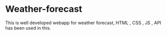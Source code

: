 # Weather-forecast

This is well developed webapp for weather forecast, HTML , CSS , JS , API has been used in this.
